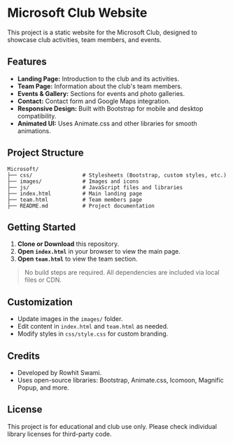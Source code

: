 # Microsoft Club Website

This project is a static website for the Microsoft Club, designed to showcase club activities, team members, and events.

## Features

- **Landing Page:** Introduction to the club and its activities.
- **Team Page:** Information about the club's team members.
- **Events & Gallery:** Sections for events and photo galleries.
- **Contact:** Contact form and Google Maps integration.
- **Responsive Design:** Built with Bootstrap for mobile and desktop compatibility.
- **Animated UI:** Uses Animate.css and other libraries for smooth animations.

## Project Structure

```
Microsoft/
├── css/                # Stylesheets (Bootstrap, custom styles, etc.)
├── images/             # Images and icons
├── js/                 # JavaScript files and libraries
├── index.html          # Main landing page
├── team.html           # Team members page
├── README.md           # Project documentation
```

## Getting Started

1. **Clone or Download** this repository.
2. **Open `index.html`** in your browser to view the main page.
3. **Open `team.html`** to view the team section.

> No build steps are required. All dependencies are included via local files or CDN.

## Customization

- Update images in the `images/` folder.
- Edit content in `index.html` and `team.html` as needed.
- Modify styles in `css/style.css` for custom branding.

## Credits

- Developed by Rowhit Swami.
- Uses open-source libraries: Bootstrap, Animate.css, Icomoon, Magnific Popup, and more.

## License

This project is for educational and club use only. Please check individual library licenses for third-party code.